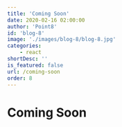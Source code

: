```yaml
---
title: 'Coming Soon'
date: 2020-02-16 02:00:00
author: 'Point8'
id: 'blog-8'
image: './images/blog-8/blog-8.jpg'
categories: 
    - react
shortDesc: ''
is_featured: false
url: /coming-soon
order: 8
---
```


<h1>Coming Soon</h1>